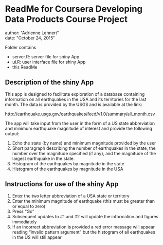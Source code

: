 
# ReadMe for Coursera Developing Data Products Course Project  
author: "Adrienne Lehnert"  
date: "October 24, 2015"  

Folder contains  
- server.R: server file for shiny App  
- ui.R: user interface file for shiny App  
- this ReadMe  

## Description of the shiny App
This app is designed to facilitate exploration of a database containing information on all earthquakes in the USA and its territories for the last month. The data is provided by the USGS and is available at the link:

http://earthquake.usgs.gov/earthquakes/feed/v1.0/summary/all_month.csv  

The app will take input from the user in the form of a US state abbreviation and minimum earthquake magnitude of interest and provide the following output:  
1.	Echo the state (by name) and minimum magnitude provided by the user  
2.	Short paragraph describing the number of earthquakes in the state, the number over the magnitude specified (if any), and the magnitude of the largest earthquake in the state.  
3.	Histogram of the earthquakes by magnitude in the state  
4.	Histogram of the earthquakes by magnitude in the USA  

## Instructions for use of the shiny App  
1.	Enter the two letter abbreviation of a USA state or territory  
2.	Enter the minimum magnitude of earthquake (this must be greater than or equal to zero)  
3.	Press “Go”  
4.	Subsequent updates to #1 and #2 will update the information and figures immediately  
5.	If an incorrect abbreviation is provided a red error message will appear reading “invalid pattern argument” but the histogram of all earthquakes in the US will still appear  


